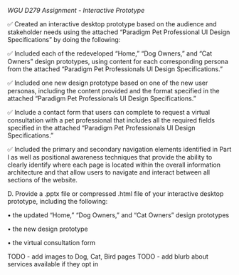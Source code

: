 *WGU D279 Assignment - Interactive Prototype*

✅ Created an interactive desktop prototype based on the audience and stakeholder needs using the attached “Paradigm Pet Professional UI Design Specifications” by doing the following:

✅ Included each of the redeveloped “Home,” “Dog Owners,” and “Cat Owners” design prototypes, using content for each corresponding persona from the attached “Paradigm Pet Professionals UI Design Specifications.”

✅ Included one new design prototype based on one of the new user personas, including the content provided and the format specified in the attached “Paradigm Pet Professionals UI Design Specifications.”

✅ Include a contact form that users can complete to request a virtual consultation with a pet professional that includes all the required fields specified in the attached “Paradigm Pet Professionals UI Design Specifications.”
 

✅ Included the primary and secondary navigation elements identified in Part I as well as positional awareness techniques that provide the ability to clearly identify where each page is located within the overall information architecture and that allow users to navigate and interact between all sections of the website.
 

D.  Provide a .pptx file or compressed .html file of your interactive desktop prototype, including the following:

•  the updated “Home,” “Dog Owners,” and “Cat Owners” design prototypes

•  the new design prototype

•  the virtual consultation form

TODO - add images to Dog, Cat, Bird pages
TODO - add blurb about services available if they opt in